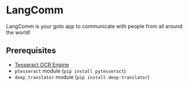 # LangComm
LangComm is your goto app to communicate with people from all around the world!

## Prerequisites

- [Tesseract OCR Engine](https://github.com/UB-Mannheim/tesseract/wiki)
- `ptesseract` module (`pip install pytesseract`)
- `deep_translator` module (`pip install deep-translator`)
